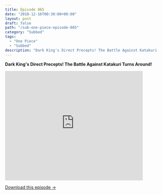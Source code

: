 ```yaml
---
title: Episode 865
date: "2018-12-16T00:30:00+00:00"
layout: post
draft: false
path: "/sub-one-piece-episode-865"
category: "Subbed"
tags:
  - "One Piece"
  - "Subbed"
description: "Dark King's Direct Precepts! The Battle Against Katakuri Turns Around!"
---
```


**Dark King's Direct Precepts! The Battle Against Katakuri Turns Around!**

<iframe width="640" height="360" src="https://www.rapidvideo.com/e/G6FRPHD9G2" frameborder="0" marginwidth=0 marginheight=0 scrolling=no allowfullscreen style="max-width:90%;"></iframe>

<a href="http://ouo.io/qs/eCodkFEQ?s=https://www.rapidvideo.com/d/G6FRPHD9G2" class="styled_a">Download this episode →</a>

